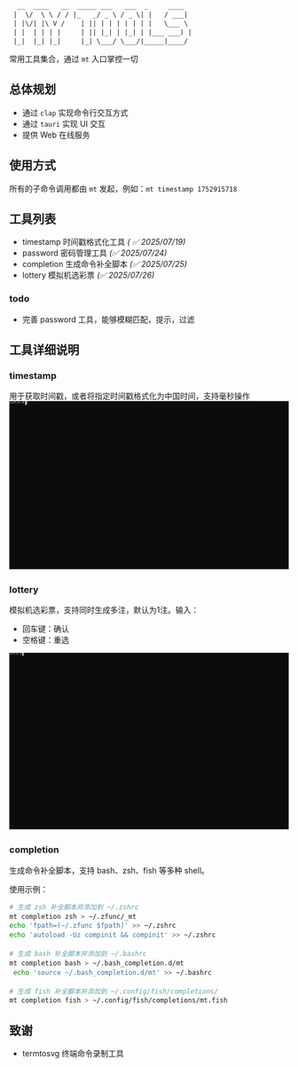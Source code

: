 ```text
  __  ____   __  _____ ___   ___  _     ____
 |  \/  \ \ / / |_   _/ _ \ / _ \| |   / ___|
 | |\/| |\ V /    | || | | | | | | |   \___ \
 | |  | | | |     | || |_| | |_| | |___ ___) |
 |_|  |_| |_|     |_| \___/ \___/|_____|____/

```

常用工具集合，通过 `mt` 入口掌控一切

## 总体规划

- 通过 `clap` 实现命令行交互方式
- 通过 `tauri` 实现 UI 交互
- 提供 Web 在线服务

## 使用方式

所有的子命令调用都由 `mt` 发起，例如：`mt timestamp 1752915718`

## 工具列表

- timestamp 时间戳格式化工具 _( ✅ 2025/07/19)_
- password 密码管理工具 _(✅ 2025/07/24)_
- completion 生成命令补全脚本 _(✅ 2025/07/25)_
- lottery 模拟机选彩票 _(✅ 2025/07/26)_

### todo
- 完善 password 工具，能够模糊匹配，提示，过滤

## 工具详细说明

### timestamp

用于获取时间戳，或者将指定时间戳格式化为中国时间，支持毫秒操作
![timestamp](./help/timestamp.svg)

### lottery

模拟机选彩票，支持同时生成多注，默认为1注。输入：
- 回车键：确认
- 空格键：重选

![lottery](./help/lottery.svg)

### completion

生成命令补全脚本，支持 bash、zsh、fish 等多种 shell。

使用示例：

```bash
# 生成 zsh 补全脚本并添加到 ~/.zshrc
mt completion zsh > ~/.zfunc/_mt
echo 'fpath=(~/.zfunc $fpath)' >> ~/.zshrc
echo 'autoload -Uz compinit && compinit' >> ~/.zshrc

# 生成 bash 补全脚本并添加到 ~/.bashrc
mt completion bash > ~/.bash_completion.d/mt
 echo 'source ~/.bash_completion.d/mt' >> ~/.bashrc

# 生成 fish 补全脚本并添加到 ~/.config/fish/completions/
mt completion fish > ~/.config/fish/completions/mt.fish
```

## 致谢
- termtosvg 终端命令录制工具